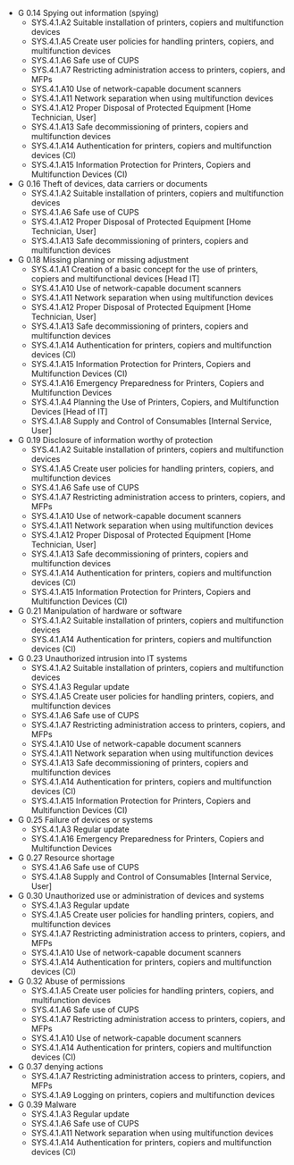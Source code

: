 * G 0.14 Spying out information (spying)
  * SYS.4.1.A2 Suitable installation of printers, copiers and multifunction devices
  * SYS.4.1.A5 Create user policies for handling printers, copiers, and multifunction devices
  * SYS.4.1.A6 Safe use of CUPS
  * SYS.4.1.A7 Restricting administration access to printers, copiers, and MFPs
  * SYS.4.1.A10 Use of network-capable document scanners
  * SYS.4.1.A11 Network separation when using multifunction devices
  * SYS.4.1.A12 Proper Disposal of Protected Equipment [Home Technician, User]
  * SYS.4.1.A13 Safe decommissioning of printers, copiers and multifunction devices
  * SYS.4.1.A14 Authentication for printers, copiers and multifunction devices (CI)
  * SYS.4.1.A15 Information Protection for Printers, Copiers and Multifunction Devices (CI)
* G 0.16 Theft of devices, data carriers or documents
  * SYS.4.1.A2 Suitable installation of printers, copiers and multifunction devices
  * SYS.4.1.A6 Safe use of CUPS
  * SYS.4.1.A12 Proper Disposal of Protected Equipment [Home Technician, User]
  * SYS.4.1.A13 Safe decommissioning of printers, copiers and multifunction devices
* G 0.18 Missing planning or missing adjustment
  * SYS.4.1.A1 Creation of a basic concept for the use of printers, copiers and multifunctional devices [Head IT]
  * SYS.4.1.A10 Use of network-capable document scanners
  * SYS.4.1.A11 Network separation when using multifunction devices
  * SYS.4.1.A12 Proper Disposal of Protected Equipment [Home Technician, User]
  * SYS.4.1.A13 Safe decommissioning of printers, copiers and multifunction devices
  * SYS.4.1.A14 Authentication for printers, copiers and multifunction devices (CI)
  * SYS.4.1.A15 Information Protection for Printers, Copiers and Multifunction Devices (CI)
  * SYS.4.1.A16 Emergency Preparedness for Printers, Copiers and Multifunction Devices
  * SYS.4.1.A4 Planning the Use of Printers, Copiers, and Multifunction Devices [Head of IT]
  * SYS.4.1.A8 Supply and Control of Consumables [Internal Service, User]
* G 0.19 Disclosure of information worthy of protection
  * SYS.4.1.A2 Suitable installation of printers, copiers and multifunction devices
  * SYS.4.1.A5 Create user policies for handling printers, copiers, and multifunction devices
  * SYS.4.1.A6 Safe use of CUPS
  * SYS.4.1.A7 Restricting administration access to printers, copiers, and MFPs
  * SYS.4.1.A10 Use of network-capable document scanners
  * SYS.4.1.A11 Network separation when using multifunction devices
  * SYS.4.1.A12 Proper Disposal of Protected Equipment [Home Technician, User]
  * SYS.4.1.A13 Safe decommissioning of printers, copiers and multifunction devices
  * SYS.4.1.A14 Authentication for printers, copiers and multifunction devices (CI)
  * SYS.4.1.A15 Information Protection for Printers, Copiers and Multifunction Devices (CI)
* G 0.21 Manipulation of hardware or software
  * SYS.4.1.A2 Suitable installation of printers, copiers and multifunction devices
  * SYS.4.1.A14 Authentication for printers, copiers and multifunction devices (CI)
* G 0.23 Unauthorized intrusion into IT systems
  * SYS.4.1.A2 Suitable installation of printers, copiers and multifunction devices
  * SYS.4.1.A3 Regular update
  * SYS.4.1.A5 Create user policies for handling printers, copiers, and multifunction devices
  * SYS.4.1.A6 Safe use of CUPS
  * SYS.4.1.A7 Restricting administration access to printers, copiers, and MFPs
  * SYS.4.1.A10 Use of network-capable document scanners
  * SYS.4.1.A11 Network separation when using multifunction devices
  * SYS.4.1.A13 Safe decommissioning of printers, copiers and multifunction devices
  * SYS.4.1.A14 Authentication for printers, copiers and multifunction devices (CI)
  * SYS.4.1.A15 Information Protection for Printers, Copiers and Multifunction Devices (CI)
* G 0.25 Failure of devices or systems
  * SYS.4.1.A3 Regular update
  * SYS.4.1.A16 Emergency Preparedness for Printers, Copiers and Multifunction Devices
* G 0.27 Resource shortage
  * SYS.4.1.A6 Safe use of CUPS
  * SYS.4.1.A8 Supply and Control of Consumables [Internal Service, User]
* G 0.30 Unauthorized use or administration of devices and systems
  * SYS.4.1.A3 Regular update
  * SYS.4.1.A5 Create user policies for handling printers, copiers, and multifunction devices
  * SYS.4.1.A7 Restricting administration access to printers, copiers, and MFPs
  * SYS.4.1.A10 Use of network-capable document scanners
  * SYS.4.1.A14 Authentication for printers, copiers and multifunction devices (CI)
* G 0.32 Abuse of permissions
  * SYS.4.1.A5 Create user policies for handling printers, copiers, and multifunction devices
  * SYS.4.1.A6 Safe use of CUPS
  * SYS.4.1.A7 Restricting administration access to printers, copiers, and MFPs
  * SYS.4.1.A10 Use of network-capable document scanners
  * SYS.4.1.A14 Authentication for printers, copiers and multifunction devices (CI)
* G 0.37 denying actions
  * SYS.4.1.A7 Restricting administration access to printers, copiers, and MFPs
  * SYS.4.1.A9 Logging on printers, copiers and multifunction devices
* G 0.39 Malware
  * SYS.4.1.A3 Regular update
  * SYS.4.1.A6 Safe use of CUPS
  * SYS.4.1.A11 Network separation when using multifunction devices
  * SYS.4.1.A14 Authentication for printers, copiers and multifunction devices (CI)
